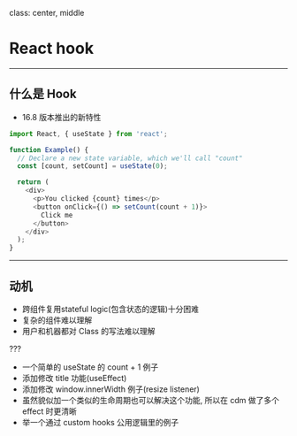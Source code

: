 class: center, middle

# React hook

---

## 什么是 Hook

* 16.8 版本推出的新特性

```javascript
import React, { useState } from 'react';

function Example() {
  // Declare a new state variable, which we'll call "count"
  const [count, setCount] = useState(0);

  return (
    <div>
      <p>You clicked {count} times</p>
      <button onClick={() => setCount(count + 1)}>
        Click me
      </button>
    </div>
  );
}
```

---

## 动机

* 跨组件复用stateful logic(包含状态的逻辑)十分困难
* 复杂的组件难以理解
* 用户和机器都对 Class 的写法难以理解

???

* 一个简单的 useState 的 count + 1 例子
* 添加修改 title 功能(useEffect)
* 添加修改 window.innerWidth 例子(resize listener)
* 虽然貌似加一个类似的生命周期也可以解决这个功能, 所以在 cdm 做了多个 effect 时更清晰
* 举一个通过 custom hooks 公用逻辑里的例子
